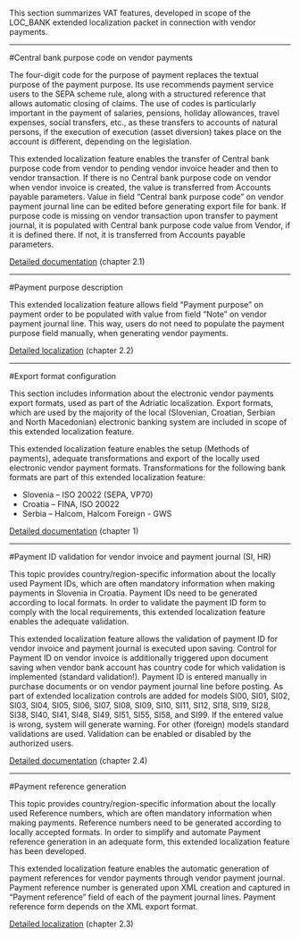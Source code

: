This section summarizes VAT features, developed in scope of the LOC_BANK extended localization packet in connection with vendor payments.

-----

#Central bank purpose code on vendor payments

The four-digit code for the purpose of payment replaces the textual purpose of the payment purpose. Its use recommends payment service users to the SEPA scheme rule, along with a structured reference that allows automatic closing of claims. The use of codes is particularly important in the payment of salaries, pensions, holiday allowances, travel expenses, social transfers, etc., as these transfers to accounts of natural persons, if the execution of execution (asset diversion) takes place on the account is different, depending on the legislation.

This extended localization feature enables the transfer of Central bank purpose code from vendor to pending vendor invoice header and then to vendor transaction. If there is no Central bank purpose code on vendor when vendor invoice is created, the value is transferred from Accounts payable parameters. Value in field “Central bank purpose code” on vendor payment journal line can be edited before generating export file for bank. If purpose code is missing on vendor transaction upon transfer to payment journal, it is populated with Central bank purpose code value from Vendor, if it is defined there. If not, it is transferred from Accounts payable parameters.

[Detailed documentation](https://adacta.sharepoint.com/:w:/r/sites/ERP-Product-Development/Shared%20Documents/D365FO%20Localization%20documentation/D365%20ext%20LOC_Vendor%20Payments.docx?d=w3e80214c755e4910a3b5720334715941&csf=1&e=H7dfEj) (chapter 2.1)

-----

#Payment purpose description

This extended localization feature allows field “Payment purpose” on payment order to be populated with value from field “Note” on vendor payment journal line. This way, users do not need to populate the payment purpose field manually, when generating vendor payments.

[Detailed localization](https://adacta.sharepoint.com/:w:/r/sites/ERP-Product-Development/Shared%20Documents/D365FO%20Localization%20documentation/D365%20ext%20LOC_Vendor%20Payments.docx?d=w3e80214c755e4910a3b5720334715941&csf=1&e=H7dfEj) (chapter 2.2)

-----

#Export format configuration

This section includes information about the electronic vendor payments export formats, used as part of the Adriatic localization. Export formats, which are used by the majority of the local (Slovenian, Croatian, Serbian and North Macedonian) electronic banking system are included in scope of this extended localization feature.

This extended localization feature enables the setup (Methods of payments), adequate transformations and export of the locally used electronic vendor payment formats. Transformations for the following bank formats are part of this extended localization feature:
-	Slovenia – ISO 20022 (SEPA, VP70)
-	Croatia – FINA, ISO 20022
-	Serbia – Halcom, Halcom Foreign - GWS

[Detailed documentation](https://adacta.sharepoint.com/:w:/r/sites/ERP-Product-Development/Shared%20Documents/D365FO%20Localization%20documentation/D365%20ext%20LOC_Vendor%20Payments.docx?d=w3e80214c755e4910a3b5720334715941&csf=1&e=H7dfEj) (chapter 1)

-----

#Payment ID validation for vendor invoice and payment journal (SI, HR)

This topic provides country/region-specific information about the locally used Payment IDs, which are often mandatory information when making payments in Slovenia in Croatia. Payment IDs need to be generated according to local formats. In order to validate the payment ID form to comply with the local requirements, this extended localization feature enables the adequate validation.

This extended localization feature allows the validation of payment ID for vendor invoice and payment journal is executed upon saving. Control for Payment ID on vendor invoice is additionally triggered upon document saving when vendor bank account has country code for which validation is implemented (standard validation!). Payment ID is entered manually in purchase documents or on vendor payment journal line before posting. As part of extended localization controls are added for models SI00, SI01, SI02, SI03, SI04, SI05, SI06, SI07, SI08, SI09, SI10, SI11, SI12, SI18, SI19, SI28, SI38, SI40, SI41, SI48, SI49, SI51, SI55, SI58, and SI99. If the entered value is wrong, system will generate warning. For other (foreign) models standard validations are used. Validation can be enabled or disabled by the authorized users.

[Detailed documentation](https://adacta.sharepoint.com/:w:/r/sites/ERP-Product-Development/Shared%20Documents/D365FO%20Localization%20documentation/D365%20ext%20LOC_Vendor%20Payments.docx?d=w3e80214c755e4910a3b5720334715941&csf=1&e=H7dfEj) (chapter 2.4)


-----

#Payment reference generation

This topic provides country/region-specific information about the locally used Reference numbers, which are often mandatory information when making payments. Reference numbers need to be generated according to locally accepted formats. In order to simplify and automate Payment reference generation in an adequate form, this extended localization feature has been developed.

This extended localization feature enables the automatic generation of payment references for vendor payments through vendor payment journal. Payment reference number is generated upon XML creation and captured in “Payment reference” field of each of the payment journal lines. Payment reference form depends on the XML export format.

[Detailed localization](https://adacta.sharepoint.com/:w:/r/sites/ERP-Product-Development/Shared%20Documents/D365FO%20Localization%20documentation/D365%20ext%20LOC_Vendor%20Payments.docx?d=w3e80214c755e4910a3b5720334715941&csf=1&e=H7dfEj) (chapter 2.3)

